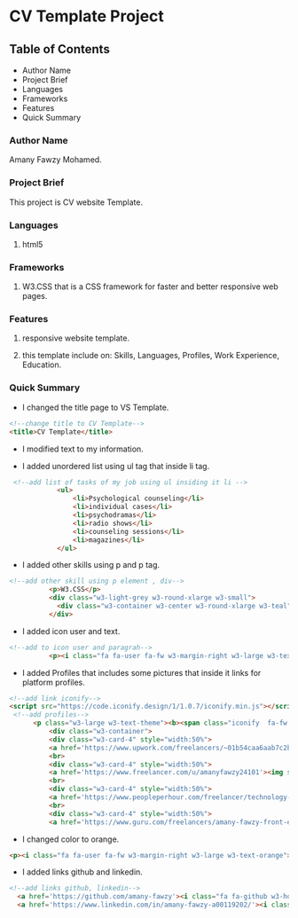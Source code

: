 # CV Template Project

## Table of Contents

* Author Name
* Project Brief
* Languages
* Frameworks
* Features
* Quick Summary

### Author Name

Amany Fawzy Mohamed.

### Project Brief

This project is CV website Template.

### Languages

1. html5

### Frameworks
1. W3.CSS that is a CSS framework for faster and better responsive web pages.


### Features

1. responsive website template.

1. this template include on: Skills, Languages, Profiles, Work Experience, Education.


### Quick Summary

* I changed the title page to VS Template.
```html
<!--change title to CV Template-->
<title>CV Template</title>
```

*  I modified text to my information.

* I added unordered list using ul tag that inside li tag.
```html
 <!--add list of tasks of my job using ul insiding it li -->
            <ul>
                <li>Psychological counseling</li>
                <li>individual cases</li>
                <li>psychodramas</li>
                <li>radio shows</li>
                <li>counseling sessions</li>
                <li>magazines</li>
            </ul>
```

* I added other skills using p and p tag.
```html
<!--add other skill using p element , div-->
          <p>W3.CSS</p>
          <div class="w3-light-grey w3-round-xlarge w3-small">
            <div class="w3-container w3-center w3-round-xlarge w3-teal" style="width:40%">40%</div>
          </div>
```
* I added icon user and text.
```html
<!--add to icon user and paragrah-->
          <p><i class="fa fa-user fa-fw w3-margin-right w3-large w3-text-teal"></i>Amany Fawzy Mohamed</p>
```
* I added Profiles that includes some pictures that inside it links for platform profiles.
```html
<!--add link iconify-->
<script src="https://code.iconify.design/1/1.0.7/iconify.min.js"></script>
 <!--add profiles-->
      <p class="w3-large w3-text-theme"><b><span class="iconify  fa-fw w3-margin-right" data-icon="icomoon-free:profile" data-inline="false" style="color: orange;"></span>Profiles</b></p>
          <div class="w3-container">
          <div class="w3-card-4" style="width:50%"> 
          <a href='https://www.upwork.com/freelancers/~01b54caa6aab7c2b5d'><img src='pictures/upwork-logo.png' alt='upwork' style="width:100%"></a></div>
          <br>
          <div class="w3-card-4" style="width:50%"> 
          <a href='https://www.freelancer.com/u/amanyfawzy24101'><img src='pictures/freelancer-profile.jpg' alt='freelancer' style="width:100%"></a></div>
          <br>
          <div class="w3-card-4" style="width:50%">
          <a href='https://www.peopleperhour.com/freelancer/technology-programming/amany-fawzy-front-end-web-developer-qqvmwya'><img src='pictures/682-6825892_logo-people-per-hour-hd-png-download.png' alt='peopleperhour' style="width:100%"></a></div>
          <br>
          <div class="w3-card-4" style="width:50%">
          <a href='https://www.guru.com/freelancers/amany-fawzy-front-end-developer'><img src='pictures/Guru-200x200-1.jpg' alt='guru' style="width:100%"></a></div>
```

* I changed color to orange.
```html
<p><i class="fa fa-user fa-fw w3-margin-right w3-large w3-text-orange"></i>Amany Fawzy Mohamed</p>
```



* I added links github and linkedin.
```html
<!--add links github, linkedin-->
  <a href='https://github.com/amany-fawzy'><i class="fa fa-github w3-hover-opacity"></i></a>
  <a href='https://www.linkedin.com/in/amany-fawzy-a00119202/'><i class="fa fa-linkedin w3-hover-opacity"></i></a>
  ```


 





